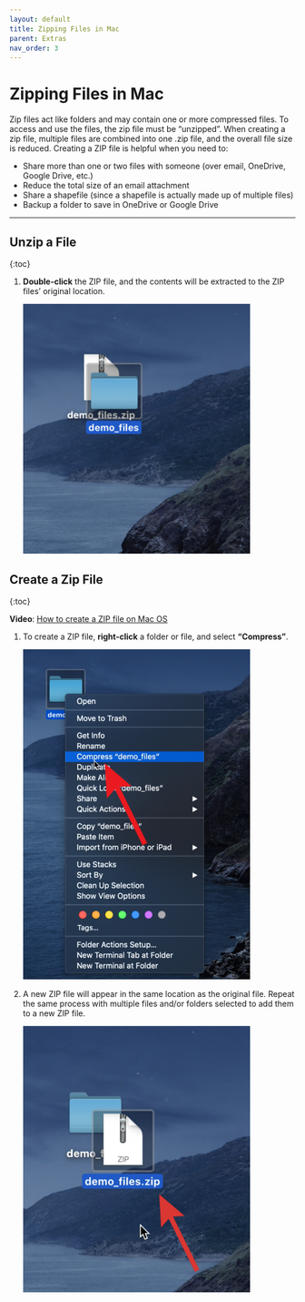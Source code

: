 ```yaml
---
layout: default
title: Zipping Files in Mac
parent: Extras
nav_order: 3
---
```


# Zipping Files in Mac

Zip files act like folders and may contain one or more compressed files. To access and use the files, the zip file must be “unzipped”. When creating a zip file, multiple files are combined into one .zip file, and the overall file size is reduced. Creating a ZIP file is helpful when you need to:
* Share more than one or two files with someone (over email, OneDrive, Google Drive, etc.)
* Reduce the total size of an email attachment
* Share a shapefile (since a shapefile is actually made up of multiple files)
* Backup a folder to save in OneDrive or Google Drive

---
## Unzip a File
{:toc}

1. **Double-click** the ZIP file, and the contents will be extracted to the ZIP files’ original location.

    <img src='media/m_uz_1.png' width='400' alt='Desktop view, showing an automatically unzipped folder after double-clicking.'>

## Create a Zip File
{:toc}

**Video**: [How to create a ZIP file on Mac OS](https://www.youtube.com/watch?v=q9Noa2cVtFA&t=57s)

1. To create a ZIP file, **right-click** a folder or file, and select **“Compress”**.

    <img src='media/m_z_1.png' width='400' alt='Right-clicking a folder shows a menu with "Compress".'>

1. A new ZIP file will appear in the same location as the original file. Repeat the same process with multiple files and/or folders selected to add them to a new ZIP file.

    <img src='media/m_z_2.png' width='400' alt='Desktop view, showing an automatically created zip folder after compressing.'>
